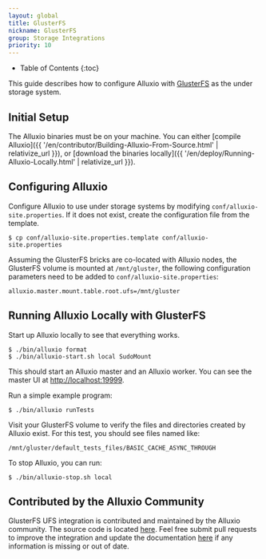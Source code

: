 ```yaml
---
layout: global
title: GlusterFS
nickname: GlusterFS
group: Storage Integrations
priority: 10
---
```


* Table of Contents
{:toc}

This guide describes how to configure Alluxio with [GlusterFS](http://www.gluster.org/) as the under
storage system.

## Initial Setup

The Alluxio binaries must be on your machine. You can either
[compile Alluxio]({{ '/en/contributor/Building-Alluxio-From-Source.html' | relativize_url }}), or
[download the binaries locally]({{ '/en/deploy/Running-Alluxio-Locally.html' | relativize_url }}).

## Configuring Alluxio

Configure Alluxio to use under storage systems by modifying
`conf/alluxio-site.properties`. If it does not exist, create the configuration file from the
template.

```console
$ cp conf/alluxio-site.properties.template conf/alluxio-site.properties
```

Assuming the GlusterFS bricks are co-located with Alluxio nodes, the GlusterFS volume is mounted at
`/mnt/gluster`, the following configuration parameters need to be added to
`conf/alluxio-site.properties`:

```
alluxio.master.mount.table.root.ufs=/mnt/gluster
```

## Running Alluxio Locally with GlusterFS

Start up Alluxio locally to see that everything works.

```console
$ ./bin/alluxio format
$ ./bin/alluxio-start.sh local SudoMount
```

This should start an Alluxio master and an Alluxio worker. You can see the master UI at
[http://localhost:19999](http://localhost:19999).

Run a simple example program:

```console
$ ./bin/alluxio runTests
```

Visit your GlusterFS volume to verify the files and directories created
by Alluxio exist. For this test, you should see files named like:

```
/mnt/gluster/default_tests_files/BASIC_CACHE_ASYNC_THROUGH
```

To stop Alluxio, you can run:

```console
$ ./bin/alluxio-stop.sh local
```

## Contributed by the Alluxio Community

GlusterFS UFS integration is contributed and maintained by the Alluxio community.
The source code is located [here](https://github.com/Alluxio/alluxio-extensions/tree/master/underfs/glusterfs).
Feel free submit pull requests to improve the integration and update 
the documentation [here](https://github.com/Alluxio/alluxio/edit/master/docs/en/ufs/GlusterFS.md) 
if any information is missing or out of date.
